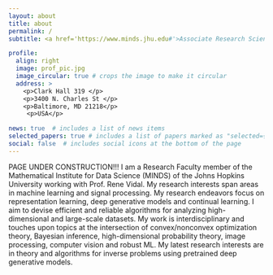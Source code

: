 ```yaml
---
layout: about
title: about
permalink: /
subtitle: <a href='https://www.minds.jhu.edu#'>Associate Research Scientist @ MINDS, Johns Hopkins University</a>. 

profile:
  align: right
  image: prof_pic.jpg
  image_circular: true # crops the image to make it circular
  address: >
    <p>Clark Hall 319 </p>
    <p>3400 N. Charles St </p>
    <p>Baltimore, MD 21218</p>
     <p>USA</p>

news: true  # includes a list of news items
selected_papers: true # includes a list of papers marked as "selected={true}"
social: false  # includes social icons at the bottom of the page
---
```

PAGE UNDER CONSTRUCTION!!! I am a Research Faculty member of the Mathematical Institute for Data Science (MINDS) of the Johns Hopkins University working with Prof. Rene Vidal. 
My research interests span areas in machine learning and signal processing. My research endeavors focus on representation learning, deep generative models and continual learning. I aim to devise efficient and reliable algorithms for analyzing high-dimensional and large-scale datasets. My work is interdisciplinary and touches upon topics at the intersection of convex/nonconvex optimization theory, Bayesian inference, high-dimensional probability theory, image processing, computer vision and robust ML. My latest research interests are in theory and algorithms for inverse problems using pretrained deep generative models.


